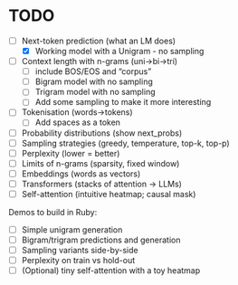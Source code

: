 # TODO
- [ ] Next-token prediction (what an LM does)
  - [X] Working model with a Unigram - no sampling
- [ ] Context length with n-grams (uni→bi→tri)
  - [ ] include BOS/EOS and “corpus”
  - [ ] Bigram model with no sampling
  - [ ] Trigram model with no sampling
  - [ ] Add some sampling to make it more interesting
- [ ] Tokenisation (words→tokens)
  - [ ] Add spaces as a token
- [ ] Probability distributions (show next_probs)
- [ ] Sampling strategies (greedy, temperature, top-k, top-p)
- [ ] Perplexity (lower = better)
- [ ] Limits of n-grams (sparsity, fixed window)
- [ ] Embeddings (words as vectors)
- [ ] Transformers (stacks of attention → LLMs)
- [ ] Self-attention (intuitive heatmap; causal mask)

Demos to build in Ruby:
- [ ] Simple unigram generation
- [ ] Bigram/trigram predictions and generation
- [ ] Sampling variants side-by-side
- [ ] Perplexity on train vs hold-out
- [ ] (Optional) tiny self-attention with a toy heatmap
